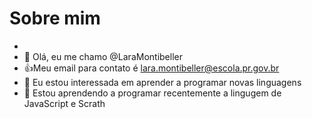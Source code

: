 # Sobre mim
- 
-   👋 Olá,  eu me chamo  @LaraMontibeller
-   👍Meu email para contato é lara.montibeller@escola.pr.gov.br
- 👀 Eu estou interessada  em aprender a programar novas linguagens 
- 🌱 Estou aprendendo a  programar  recentemente a lingugem  de JavaScript e Scrath


<!---
LaraMontibeller/LaraMontibeller is a ✨ special ✨ repository because its `README.md` (this file) appears on your GitHub profile.
You can click the Preview link to take a look at your changes.
--->

